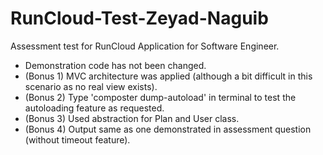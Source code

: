 # RunCloud-Test-Zeyad-Naguib
Assessment test for RunCloud Application for Software Engineer.


+ Demonstration code has not been changed.
+ (Bonus 1) MVC architecture was applied (although a bit difficult in this scenario as no real view exists).
+ (Bonus 2) Type 'composter dump-autoload' in terminal to test the autoloading feature as requested.
+ (Bonus 3) Used abstraction for Plan and User class.
+ (Bonus 4) Output same as one demonstrated in assessment question (without timeout feature).
